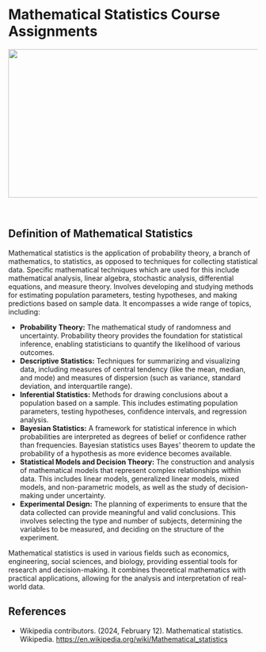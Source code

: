 # Mathematical Statistics Course Assignments

<p align="center">
  <img width="700" height="300" src="https://www.mathsisfun.com/data/images/normal-distrubution-large.svg">
</p>

</br>

## Definition of Mathematical Statistics

Mathematical statistics is the application of probability theory, a branch of mathematics, to statistics, as opposed to techniques for collecting statistical data. Specific mathematical techniques which are used for this include mathematical analysis, linear algebra, stochastic analysis, differential equations, and measure theory. Involves developing and studying methods for estimating population parameters, testing hypotheses, and making predictions based on sample data. It encompasses a wide range of topics, including:

- **Probability Theory:** The mathematical study of randomness and uncertainty. Probability theory provides the foundation for statistical inference, enabling statisticians to quantify the likelihood of various outcomes.
- **Descriptive Statistics:** Techniques for summarizing and visualizing data, including measures of central tendency (like the mean, median, and mode) and measures of dispersion (such as variance, standard deviation, and interquartile range).
- **Inferential Statistics:** Methods for drawing conclusions about a population based on a sample. This includes estimating population parameters, testing hypotheses, confidence intervals, and regression analysis.
- **Bayesian Statistics:** A framework for statistical inference in which probabilities are interpreted as degrees of belief or confidence rather than frequencies. Bayesian statistics uses Bayes' theorem to update the probability of a hypothesis as more evidence becomes available.
- **Statistical Models and Decision Theory:** The construction and analysis of mathematical models that represent complex relationships within data. This includes linear models, generalized linear models, mixed models, and non-parametric models, as well as the study of decision-making under uncertainty.
- **Experimental Design:** The planning of experiments to ensure that the data collected can provide meaningful and valid conclusions. This involves selecting the type and number of subjects, determining the variables to be measured, and deciding on the structure of the experiment.

Mathematical statistics is used in various fields such as economics, engineering, social sciences, and biology, providing essential tools for research and decision-making. It combines theoretical mathematics with practical applications, allowing for the analysis and interpretation of real-world data.

## References

- Wikipedia contributors. (2024, February 12). Mathematical statistics. Wikipedia. https://en.wikipedia.org/wiki/Mathematical_statistics
